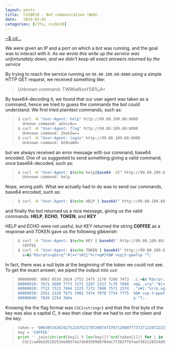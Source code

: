 ```yaml
---
layout: posts
title:  CSCBE19 - Bot communication (Web)
date:   2019-03-01
categories: [CTFs, cscbe19]
---
```


[~$ cd ..](/ctfs/cscbe19/2019/03/01/index.html)

We were given an IP and a port on which a bot was running, and the goal was to interact with it. _As we wrote this write up the service was unfortunately down, and we didn't keep all exact answers returned by the service_

By trying to reach the service running on `99.80.109.60:8080` using a simple HTTP GET request, we received something like:

>Unknown command: TW96aWxsYS81LjA=

By base64-decoding it, we found that our user agent was taken as a command, hence we tried to guess the commands the bot could understand. We first tried plaintext commands, such as:

> ```sh
>$ curl -H "User-Agent: help" http://99.80.109.60:8080
>	Unkown command: aGVscA==
>$ curl -H "User-Agent: flag" http://99.80.109.60:8080
>	Unknown command: ZmxhZw==
>$ curl -H "User-Agent: login" http://99.80.109.60:8080
>	Unknown command: bG9naW4=
> ```

but we always received an error message with our command, base64 encoded. One of us suggested to send something giving a valid command, once base64-decoded, such as:

> ```sh
>$ curl -H "User-Agent: $(echo help|base64 -d)" http://99.80.109.60:8080
>	Unknown command: help
> ```

Nope, wrong path. What we actually had to do was to send our commands, base64 encoded, such as:

> ```sh
>$ curl -H "User-Agent: $(echo HELP | base64)" http://99.80.109.60:8080
> ```

and finally the bot returned us a nice message, giving us the valid commands: **HELP**, **ECHO**, **TOKEN**, and **KEY**

HELP and ECHO were not useful, but KEY returned the string **C0FFEE** as a response and TOKEN gave us the following gibberish:

> ```sh
>$ curl -H "User-Agent: $(echo KEY | base64)" http://99.80.109.60:8080
>	C0FFEE
>$ curl -H "User-Agent: $(echo TOKEN | base64)" http://99.80.109.60:8080
>	c=&$'R$u!ptsvq&srq""#|vv"s#{"%rruq#}%Q# vupt~ppwTup "T;
> ```

In fact, there was a null byte at the beginning of the token we could not see. To get the exact answer, we piped the output into `xxd`:

> ```sh
>00000000: 0063 053d 2624 2752 2475 2170 7208 7473  .c.=&$'R$u!pr.ts
>00000010: 7671 2600 7f73 7271 2207 2223 7c76 7600  vq&..srq"."#|vv.
>00000020: 7f22 7323 7b04 2225 7272 7008 7571 237d  ."s#{."%rrp.uq#}
>00000030: 2551 2320 7675 7001 747e 7070 7754 7f75  %Q# vup.t~ppwT.u
>00000040: 7020 2254 3b0a                           p "T;.
> ```

Knowing the the flag format was `CSC{<string>}` and that the first byte of the key was also a capital C, it was then clear that we had to xor the token and the key:

> ```python
>token = '0063053d262427522475217072087473767126007f737271220722237c7676007f2273237b042225727270087571237d2551232076757001747e707077547f75702022543b'.decode('hex')
>key = 'C0FFEE'
>print ''.join(chr(ord(key[i % len(key)])^ord(token[i])) for i in xrange(len(token)))
>	CSC{cadbb3d5182534e09574a7de93509d6f84dc773837f8faef303128554d935ead}
> ```
